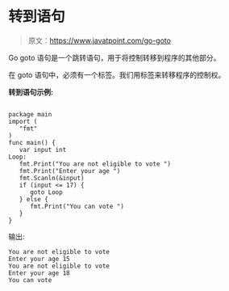 # 转到语句

> 原文：<https://www.javatpoint.com/go-goto>

Go goto 语句是一个跳转语句，用于将控制转移到程序的其他部分。

在 goto 语句中，必须有一个标签。我们用标签来转移程序的控制权。

**转到语句示例:**

```

package main
import (
   "fmt"
)
func main() {
   var input int
Loop:
   fmt.Print("You are not eligible to vote ")
   fmt.Print("Enter your age ")
   fmt.Scanln(&input)
   if (input <= 17) {
      goto Loop
   } else {
      fmt.Print("You can vote ")
   }
}

```

输出:

```
You are not eligible to vote 
Enter your age 15
You are not eligible to vote 
Enter your age 18
You can vote 

```